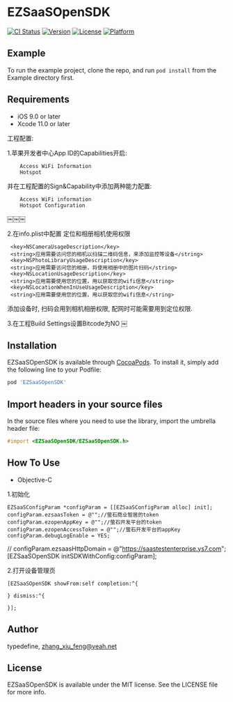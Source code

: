 # EZSaaSOpenSDK

[![CI Status](https://img.shields.io/travis/typedefine/EZSaaSOpenSDK.svg?style=flat)](https://travis-ci.org/typedefine/EZSaaSOpenSDK)
[![Version](https://img.shields.io/cocoapods/v/EZSaaSOpenSDK.svg?style=flat)](https://cocoapods.org/pods/EZSaaSOpenSDK)
[![License](https://img.shields.io/cocoapods/l/EZSaaSOpenSDK.svg?style=flat)](https://cocoapods.org/pods/EZSaaSOpenSDK)
[![Platform](https://img.shields.io/cocoapods/p/EZSaaSOpenSDK.svg?style=flat)](https://cocoapods.org/pods/EZSaaSOpenSDK)

## Example

To run the example project, clone the repo, and run `pod install` from the Example directory first.

## Requirements
- iOS 9.0 or later
- Xcode 11.0 or later

工程配置:

1.苹果开发者中心App ID的Capabilities开启:
```
    Access WiFi Information
    Hotspot
```


并在工程配置的Sign&Capability中添加两种能力配置:
```
    Access WiFi information
    Hotspot Configuration
```
￼￼￼

2.在info.plist中配置 定位和相册相机使用权限
```
 <key>NSCameraUsageDescription</key>
 <string>应用需要访问您的相机以扫描二维码信息，来添加监控等设备</string>
 <key>NSPhotoLibraryUsageDescription</key>
 <string>应用需要访问您的相册，将使用相册中的图片扫码</string>
 <key>NSLocationUsageDescription</key>
 <string>应用需要使用您的位置，用以获取您的wifi信息</string>
 <key>NSLocationWhenInUseUsageDescription</key>
 <string>应用需要使用您的位置，用以获取您的wifi信息</string>
 ```
添加设备时, 扫码会用到相机相册权限, 配网时可能需要用到定位权限.


3.在工程Build Settings设置Bitcode为NO
￼


## Installation

EZSaaSOpenSDK is available through [CocoaPods](https://cocoapods.org). To install
it, simply add the following line to your Podfile:

```ruby
pod 'EZSaaSOpenSDK'
```

## Import headers in your source files

In the source files where you need to use the library, import the umbrella header file:

```objective-c
#import <EZSaaSOpenSDK/EZSaaSOpenSDK.h>
```


## How To Use

* Objective-C

1.初始化

    EZSaaSConfigParam *configParam = [[EZSaaSConfigParam alloc] init];
    configParam.ezsaasToken = @"";//萤石商业智居的token
    configParam.ezopenAppKey = @"";//萤石开发平台的token
    configParam.ezopenAccessToken = @"";//萤石开发平台的appKey
    configParam.debugLogEnable = YES;
//    configParam.ezsaasHttpDomain = @"https://saastestenterprise.ys7.com";
    [EZSaaSOpenSDK initSDKWithConfig:configParam];
    

2.打开设备管理页

    [EZSaaSOpenSDK showFrom:self completion:^{
        
    } dismiss:^{
        
    }];



## Author

typedefine, zhang_xiu_feng@yeah.net

## License

EZSaaSOpenSDK is available under the MIT license. See the LICENSE file for more info.


